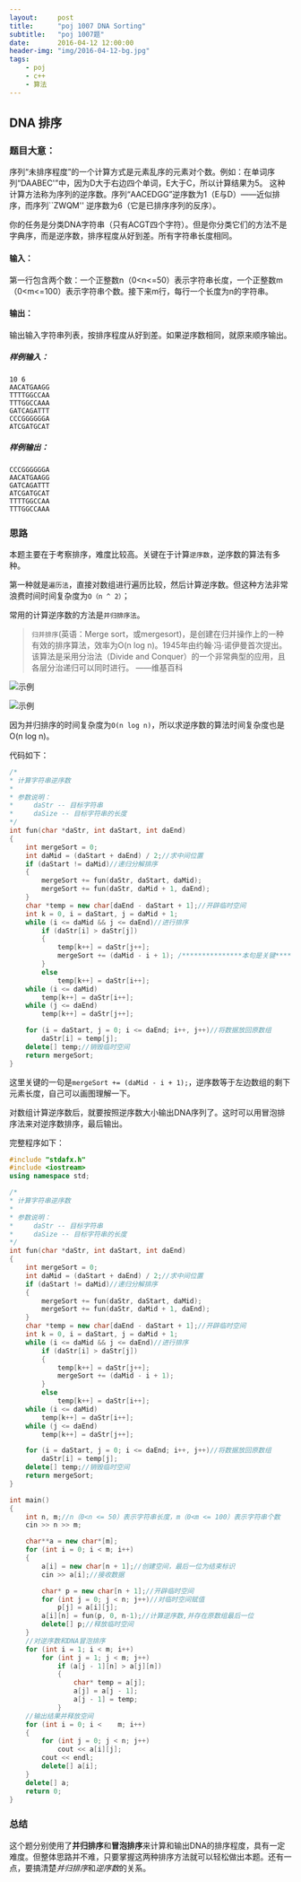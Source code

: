 ```yaml
---
layout:     post
title:      "poj 1007 DNA Sorting"
subtitle:   "poj 1007题"
date:       2016-04-12 12:00:00
header-img: "img/2016-04-12-bg.jpg"
tags:
    - poj
    - c++
    - 算法
---
```


## DNA 排序

### 题目大意：

序列“未排序程度”的一个计算方式是元素乱序的元素对个数。例如：在单词序列“DAABEC'”中，因为D大于右边四个单词，E大于C，所以计算结果为5。
这种计算方法称为序列的逆序数。序列“AACEDGG”逆序数为1（E与D）——近似排序，而序列``ZWQM'' 逆序数为6（它是已排序序列的反序）。

你的任务是分类DNA字符串（只有ACGT四个字符）。但是你分类它们的方法不是字典序，而是逆序数，排序程度从好到差。所有字符串长度相同。

#### 输入：

第一行包含两个数：一个正整数n（0<n<=50）表示字符串长度，一个正整数m（0<m<=100）表示字符串个数。接下来m行，每行一个长度为n的字符串。

#### 输出：

输出输入字符串列表，按排序程度从好到差。如果逆序数相同，就原来顺序输出。

##### 样例输入：

```text
10 6
AACATGAAGG
TTTTGGCCAA
TTTGGCCAAA
GATCAGATTT
CCCGGGGGGA
ATCGATGCAT
```

##### 样例输出：

```text
CCCGGGGGGA
AACATGAAGG
GATCAGATTT
ATCGATGCAT
TTTTGGCCAA
TTTGGCCAAA
```

### 思路

本题主要在于考察排序，难度比较高。关键在于计算`逆序数`，逆序数的算法有多种。

第一种就是`遍历法`，直接对数组进行遍历比较，然后计算逆序数。但这种方法非常浪费时间时间复杂度为`O（n ^ 2）`；

常用的计算逆序数的方法是`并归排序法`。

>`归并排序`(英语：Merge sort，或mergesort)，是创建在归并操作上的一种有效的排序算法，效率为O(n log n)。1945年由约翰·冯·诺伊曼首次提出。
该算法是采用分治法（Divide and Conquer）的一个非常典型的应用，且各层分治递归可以同时进行。  ——维基百科

![示例](/img/2016-04-12-bg-Merge-sort.gif)

![示例](/img/2016-04-12-bg-bgpx.jpg)

因为并归排序的时间复杂度为`O(n log n)`，所以求逆序数的算法时间复杂度也是O(n log n)。

代码如下：

```cpp
/*
* 计算字符串逆序数
*
* 参数说明：
*     daStr -- 目标字符串
*     daSize -- 目标字符串的长度
*/
int fun(char *daStr, int daStart, int daEnd)
{
    int mergeSort = 0;
    int daMid = (daStart + daEnd) / 2;//求中间位置
    if (daStart != daMid)//递归分解排序
    {
        mergeSort += fun(daStr, daStart, daMid);
        mergeSort += fun(daStr, daMid + 1, daEnd);
    }
    char *temp = new char[daEnd - daStart + 1];//开辟临时空间
    int k = 0, i = daStart, j = daMid + 1;
    while (i <= daMid && j <= daEnd)//进行排序
        if (daStr[i] > daStr[j])
        {
            temp[k++] = daStr[j++];
            mergeSort += (daMid - i + 1); /***************本句是关键********************/
        }
        else
            temp[k++] = daStr[i++];
    while (i <= daMid)
        temp[k++] = daStr[i++];
    while (j <= daEnd)
        temp[k++] = daStr[j++];

    for (i = daStart, j = 0; i <= daEnd; i++, j++)//将数据放回原数组
        daStr[i] = temp[j];
    delete[] temp;//销毁临时空间
    return mergeSort;
}
```

这里关键的一句是`mergeSort += (daMid - i + 1);`，逆序数等于左边数组的剩下元素长度，自己可以画图理解一下。

对数组计算逆序数后，就要按照逆序数大小输出DNA序列了。这时可以用冒泡排序法来对逆序数排序，最后输出。

完整程序如下：

```cpp
#include "stdafx.h"
#include <iostream>
using namespace std;

/*
* 计算字符串逆序数
*
* 参数说明：
*     daStr -- 目标字符串
*     daSize -- 目标字符串的长度
*/
int fun(char *daStr, int daStart, int daEnd)
{
    int mergeSort = 0;
    int daMid = (daStart + daEnd) / 2;//求中间位置
    if (daStart != daMid)//递归分解排序
    {
        mergeSort += fun(daStr, daStart, daMid);
        mergeSort += fun(daStr, daMid + 1, daEnd);
    }
    char *temp = new char[daEnd - daStart + 1];//开辟临时空间
    int k = 0, i = daStart, j = daMid + 1;
    while (i <= daMid && j <= daEnd)//进行排序
        if (daStr[i] > daStr[j])
        {
            temp[k++] = daStr[j++];
            mergeSort += (daMid - i + 1);
        }
        else
            temp[k++] = daStr[i++];
    while (i <= daMid)
        temp[k++] = daStr[i++];
    while (j <= daEnd)
        temp[k++] = daStr[j++];

    for (i = daStart, j = 0; i <= daEnd; i++, j++)//将数据放回原数组
        daStr[i] = temp[j];
    delete[] temp;//销毁临时空间
    return mergeSort;
}

int main()
{
    int n, m;//n（0<n <= 50）表示字符串长度，m（0<m <= 100）表示字符串个数
    cin >> n >> m;

    char**a = new char*[m];
    for (int i = 0; i < m; i++)
    {
        a[i] = new char[n + 1];//创建空间，最后一位为结束标识
        cin >> a[i];//接收数据

        char* p = new char[n + 1];//开辟临时空间
        for (int j = 0; j < n; j++)//对临时空间赋值
            p[j] = a[i][j];
        a[i][n] = fun(p, 0, n-1);//计算逆序数,并存在原数组最后一位
        delete[] p;//释放临时空间
    }
    //对逆序数和DNA冒泡排序
    for (int i = 1; i < m; i++)
        for (int j = 1; j < m; j++)
            if (a[j - 1][n] > a[j][n])
            {
                char* temp = a[j];
                a[j] = a[j - 1];
                a[j - 1] = temp;
            }
    //输出结果并释放空间
    for (int i = 0; i <    m; i++)
    {
        for (int j = 0; j < n; j++)
            cout << a[i][j];
        cout << endl;
        delete[] a[i];
    }
    delete[] a;
    return 0;
}
```

### 总结

这个题分别使用了**并归排序**和**冒泡排序**来计算和输出DNA的排序程度，具有一定难度。但整体思路并不难，只要掌握这两种排序方法就可以轻松做出本题。还有一点，要搞清楚*并归排序*和*逆序数*的关系。
